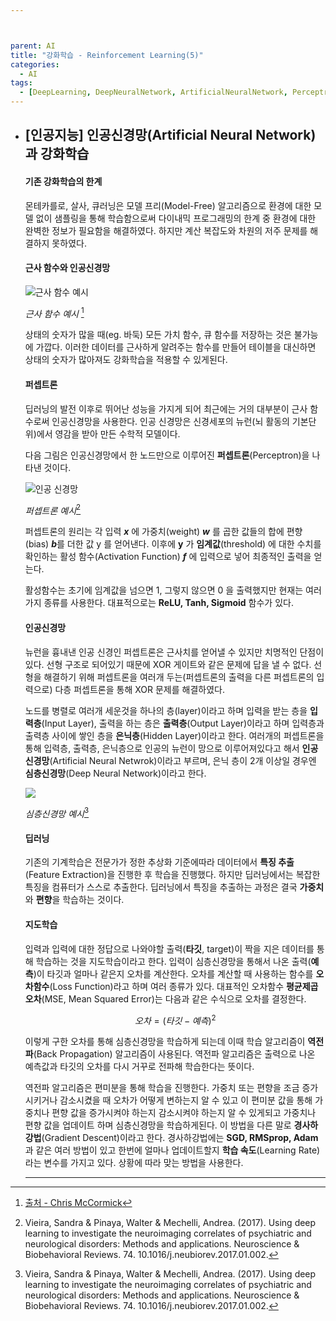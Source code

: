 ```yaml
---



parent: AI
title: "강화학습 - Reinforcement Learning(5)"
categories:
  - AI
tags:
  - [DeepLearning, DeepNeuralNetwork, ArtificialNeuralNetwork, Perceptron, ApproximationFunction]
---
```


- ## [인공지능] 인공신경망(Artificial Neural Network)과 강화학습

  

  #### 기존 강화학습의 한계

   몬테카를로, 살사, 큐러닝은 모델 프리(Model-Free) 알고리즘으로 환경에 대한 모델 없이 샘플링을 통해 학습함으로써 다이내믹 프로그래밍의 한계 중 환경에 대한 완벽한 정보가 필요함을 해결하였다. 하지만 계산 복잡도와 차원의 저주 문제를 해결하지 못하였다.

  

  #### 근사 함수와 인공신경망

  ![근사 함수 예시](https://user-images.githubusercontent.com/18680116/67083173-a62ff680-f1d5-11e9-986a-22d84ff052e0.png) 

  *근사 함수 예시*  [^1]

  [^1]: [출처 - Chris McCormick](https://mccormickml.com/2015/08/26/rbfn-tutorial-part-ii-function-approximation/)

  

   상태의 숫자가 많을 때(eg. 바둑) 모든 가치 함수, 큐 함수를 저장하는 것은 불가능에 가깝다. 이러한 데이터를 근사하게 알려주는 함수를 만들어 테이블을 대신하면 상태의 숫자가 많아져도 강화학습을 적용할 수 있게된다. 

  

  #### 퍼셉트론
  
   딥러닝의 발전 이후로 뛰어난 성능을 가지게 되어 최근에는 거의 대부분이 근사 함수로써 인공신경망을 사용한다. 인공 신경망은 신경세포의 뉴런(뇌 활동의 기본단위)에서 영감을 받아 만든 수학적 모델이다.
  
   다음 그림은 인공신경망에서 한 노드만으로 이루어진 **퍼셉트론**(Perceptron)을 나타낸 것이다. 
  
  ![인공 신경망](https://user-images.githubusercontent.com/18680116/67085979-d75ef580-f1da-11e9-94de-60a9a3d9fd33.png)
  
  *퍼셉트론 예시*[^2]
  
  [^2]: Vieira, Sandra & Pinaya, Walter & Mechelli, Andrea. (2017). Using deep learning to investigate the neuroimaging correlates of psychiatric and neurological disorders: Methods and applications. Neuroscience & Biobehavioral Reviews. 74. 10.1016/j.neubiorev.2017.01.002.
  
   퍼셉트론의 원리는 각 입력 ***x*** 에 가중치(weight) ***w*** 를 곱한 값들의 합에 편향(bias) ***b***를 더한 값 y 를 얻어낸다. 이후에 **y** 가 **임계값**(threshold) 에 대한 수치를 확인하는 활성 함수(Activation Function) ***f*** 에 입력으로 넣어 최종적인 출력을 얻는다.
  
   활성함수는 초기에 임계값을 넘으면 1, 그렇지 않으면 0 을 출력했지만 현재는 여러가지 종류를 사용한다. 대표적으로는 **ReLU, Tanh, Sigmoid** 함수가 있다.
  
  
  
  #### 인공신경망
  
   뉴런을 흉내낸 인공 신경인 퍼셉트론은 근사치를 얻어낼 수 있지만 치명적인 단점이 있다. 선형 구조로 되어있기 때문에 XOR 게이트와 같은 문제에 답을 낼 수 없다. 선형을 해결하기 위해 퍼셉트론을 여러개 두는(퍼셉트론의 출력을 다른 퍼셉트론의 입력으로) 다층 퍼셉트론을 통해 XOR 문제를 해결하였다.
  
   노드를 병렬로 여러개 세운것을 하나의 층(layer)이라고 하며 입력을 받는 층을 **입력층**(Input Layer), 출력을 하는 층은 **출력층**(Output Layer)이라고 하며 입력층과 출력층 사이에 쌓인 층을 **은닉층**(Hidden Layer)이라고 한다. 여러개의 퍼셉트론을 통해 입력층, 출력층, 은닉층으로 인공의 뉴런이 망으로 이루어져있다고 해서 **인공신경망**(Artificial Neural Netwrok)이라고 부르며, 은닉 층이 2개 이상일 경우엔 **심층신경망**(Deep Neural Network)이라고 한다.
  
  ![](https://user-images.githubusercontent.com/18680116/67086001-e180f400-f1da-11e9-9d30-c0d175f7303f.png)
  
  *심층신경망 예시*[^2]
  
  
  
  #### 딥러닝 
  
   기존의 기계학습은 전문가가 정한 추상화 기준에따라 데이터에서 **특징 추출**(Feature Extraction)을 진행한 후 학습을 진행했다. 하지만 딥러닝에서는 복잡한 특징을 컴퓨터가 스스로 추출한다. 딥러닝에서 특징을 추출하는 과정은 결국 **가중치**와 **편향**을 학습하는 것이다.
  
  
  
  #### 지도학습
  
   입력과 입력에 대한 정답으로 나와야할 출력(**타깃**, target)이 짝을 지은 데이터를 통해 학습하는 것을 지도학습이라고 한다. 입력이 심층신경망을 통해서 나온 출력(**예측**)이 타깃과 얼마나 같은지 오차를 계산한다. 오차를 계산할 때 사용하는 함수를 **오차함수**(Loss Function)라고 하며 여러 종류가 있다. 대표적인 오차함수 **평균제곱오차**(MSE, Mean Squared Error)는 다음과 같은 수식으로 오차를 결정한다.
  
  
  $$
  오차 = (타깃 - 예측)^2
  $$
  
  
   이렇게 구한 오차를 통해 심층신경망을 학습하게 되는데 이때 학습 알고리즘이 **역전파**(Back Propagation) 알고리즘이 사용된다. 역전파 알고리즘은 출력으로 나온 예측값과 타깃의 오차를 다시 거꾸로 전파해 학습한다는 뜻이다.
  
   역전파 알고리즘은 편미분을 통해 학습을 진행한다. 가중치 또는 편향을 조금 증가시키거나 감소시켰을 때 오차가 어떻게 변하는지 알 수 있고 이 편미분 값을 통해 가중치나 편향 값을 증가시켜야 하는지 감소시켜야 하는지 알 수 있게되고 가중치나 편향 값을 업데이트 하며 심층신경망을 학습하게된다. 이 방법을 다른 말로 **경사하강법**(Gradient Descent)이라고 한다. 경사하강법에는 **SGD, RMSprop, Adam**과 같은 여러 방법이 있고 한번에 얼마나 업데이트할지 **학습 속도**(Learning Rate)라는 변수를 가지고 있다. 상황에 따라 맞는 방법을 사용한다.
  
  
  
  ---
  
  
